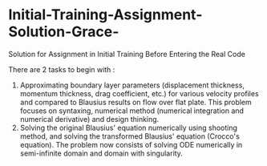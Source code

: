 # Initial-Training-Assignment-Solution-Grace-
Solution for Assignment in Initial Training Before Entering the Real Code

There are 2 tasks to begin with : <br>
1. Approximating boundary layer parameters (displacement thickness, momentum thickness, drag coefficient, etc.) for various velocity profiles and compared to Blausius results on flow over flat plate. This problem focuses on syntaxing, numerical method (numerical integration and numerical derivative) and design thinking. 
2. Solving the original Blausius' equation numerically using shooting method, and solving the transformed Blausius' equation (Crocco's equation). The problem now consists of solving ODE numerically in semi-infinite domain and domain with singularity.
